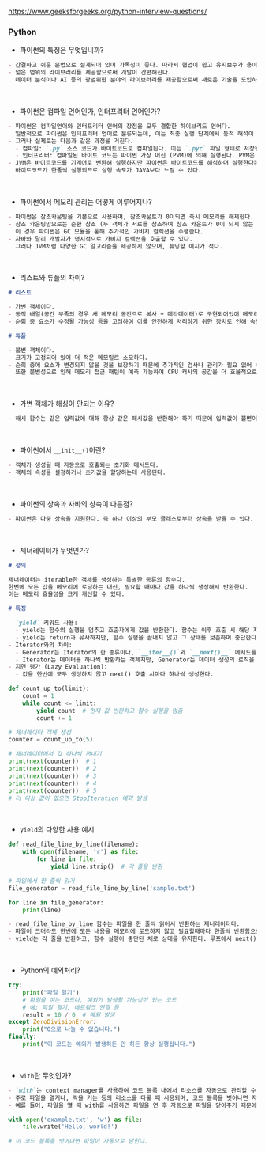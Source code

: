 https://www.geeksforgeeks.org/python-interview-questions/

### Python

- 파이썬의 특징은 무엇입니까?

```markdown
- 간결하고 쉬운 문법으로 설계되어 있어 가독성이 좋다. 따라서 협업이 쉽고 유지보수가 용이하다.
- 넓은 범위의 라이브러리를 제공함으로써 개발이 간편해진다.
  데이터 분석이나 AI 등의 광범위한 분야의 라이브러리를 제공함으로써 새로운 기술을 도입하는것이 쉬워지고, 다양한 도메인에서 사용할 수 있다.
```

<br>

- 파이썬은 컴파일 언어인가, 인터프리터 언어인가?

```markdown
- 파이썬은 컴파일언어와 인터프리터 언어의 장점을 모두 결합한 하이브리드 언어다.
  일반적으로 파이썬은 인터프리터 언어로 분류되는데, 이는 최종 실행 단계에서 동적 해석이 이루어지기 때문이다.
- 그러나 실제로는 다음과 같은 과정을 거친다.
  - 컴파일: `.py` 소스 코드가 바이트코드로 컴파일된다. 이는 `.pyc` 파일 형태로 저장될 수 있으며, 이 단계에서 문법 오류가 발생하면 프로그램이 중단된다.
  - 인터프리터: 컴파일된 바이트 코드는 파이썬 가상 머신 (PVM)에 의해 실행된다. PVM은 인터프리터로 작동하며, 바이트코드를 한줄씩 읽고 실행한다. 이 과정에서 런타임 에러가 발생하면 프로그램이 중단된다.
- JVM은 바이트코드를 기계어로 변환해 실행하지만 파이썬은 바이트코드를 해석하며 실행한다는 특성을 가지고 있다.
  바이트코드가 한줄씩 실행되므로 실행 속도가 JAVA보다 느릴 수 있다.
```

<br>

- 파이썬에서 메모리 관리는 어떻게 이루어지나?

```markdown
- 파이썬은 참조카운팅을 기본으로 사용하며, 참조카운트가 0이되면 즉시 메모리를 해제한다.
- 참조 카운팅만으로는 순환 참조 (두 객체가 서로를 참조하여 참조 카운트가 0이 되지 않는 경우)를 처리할 수 없다.
  이 경우 파이썬은 GC 모듈을 통해 추가적인 가비지 컬렉션을 수행한다.
- 자바와 달리 개발자가 명시적으로 가비지 컬렉션을 호출할 수 있다.
  그러나 JVM처럼 다양한 GC 알고리즘을 제공하지 않으며, 튜닝할 여지가 적다.
```

<br>

- 리스트와 튜플의 차이?

```markdown
# 리스트

- 가변 객체이다.
- 동적 배열(공간 부족의 경우 새 메모리 공간으로 복사 + 메타데이터)로 구현되어있어 메모리를 더 많이 소모한다.
- 순회 중 요소가 수정될 가능성 등을 고려하여 이를 안전하게 처리하기 위한 장치로 인해 속도가 느리다.

# 튜플

- 불변 객체이다.
- 크기가 고정되어 있어 더 적은 메모릴르 소모하다.
- 순회 중에 요소가 변경되지 않을 것을 보장하기 때문에 추가적인 검사나 관리가 필요 없어 속도가 더 빠르다.
  또한 불변성으로 인해 메모리 접근 패턴이 예측 가능하여 CPU 캐시의 공간을 더 효율적으로 사용할 수 있다.
```

<br>

- 가변 객체가 해싱이 안되는 이유?

```markdown
- 해시 함수는 같은 입력값에 대해 항상 같은 해시값을 반환해야 하기 때문에 입력값이 불변이어야만 신뢰할 수 있다.
```

<br>

- 파이썬에서 `__init__()`이란?

```markdown
- 객체가 생성될 때 자동으로 호출되는 초기화 메서드다.
- 객체의 속성을 설정하거나 초기값을 할당하는데 사용된다.
```

<br>

- 파이썬의 상속과 자바의 상속이 다른점?

```markdown
- 파이썬은 다중 상속을 지원한다. 즉 하나 이상의 부모 클래스로부터 상속을 받을 수 있다.
```

<br>

- 제너레이터가 무엇인가?

```markdown
# 정의

제너레이터는 iterable한 객체를 생성하는 특별한 종류의 함수다.
한번에 모든 값을 메모리에 로딩하는 대신, 필요할 때마다 값을 하나씩 생성해서 반환한다.
이는 메모리 효율성을 크게 개선할 수 있다.

# 특징

- `yield` 키워드 사용:
  - yield는 함수의 실행을 멈추고 호출자에게 값을 반환한다. 함수는 이후 호출 시 해당 지점을 기억하고 다시 실행한다.
  - yield는 return과 유사하지만, 함수 실행을 끝내지 않고 그 상태를 보존하며 중단한다.
- Iterator와의 차이:
  - Generator는 Iterator의 한 종류이나, `__iter__()`와 `__next()__` 메서드를 직접 구현할 필요 없이 yield를 사용하면 자동으로 이터레이터를 생성한다.
  - Iterator는 데이터를 하나씩 반환하는 객체지만, Generator는 데이터 생성의 로직을 담당하는 함수다.
- 지연 평가 (Lazy Evaluation):
  - 값을 한번에 모두 생성하지 않고 next() 호출 시마다 하나씩 생성한다.
```

```python
def count_up_to(limit):
    count = 1
    while count <= limit:
        yield count  # 현재 값 반환하고 함수 실행을 멈춤
        count += 1

# 제너레이터 객체 생성
counter = count_up_to(5)

# 제너레이터에서 값 하나씩 꺼내기
print(next(counter))  # 1
print(next(counter))  # 2
print(next(counter))  # 3
print(next(counter))  # 4
print(next(counter))  # 5
# 더 이상 값이 없으면 StopIteration 예외 발생
```

<br>

- `yield`의 다양한 사용 예시

```python
def read_file_line_by_line(filename):
    with open(filename, 'r') as file:
        for line in file:
            yield line.strip()  # 각 줄을 반환

# 파일에서 한 줄씩 읽기
file_generator = read_file_line_by_line('sample.txt')

for line in file_generator:
    print(line)
```

```markdown
- read_file_line_by_line 함수는 파일을 한 줄씩 읽어서 반환하는 제너레이터다.
- 파일이 크더라도 한번에 모든 내용을 메모리에 로드하지 않고 필요할때마다 한줄씩 반환함으로써 메모리를 효율적으로 사용한다.
- yield는 각 줄을 반환하고, 함수 실행이 중단된 채로 상태를 유지한다. 루프에서 next() 호출 시 그 상태에서 다시 실행된다.
```

<br>

- Python의 예외처리?

```python
try:
    print("파일 열기")
    # 파일을 여는 코드나, 예외가 발생할 가능성이 있는 코드
    # 예: 파일 열기, 네트워크 연결 등
    result = 10 / 0  # 예외 발생
except ZeroDivisionError:
    print("0으로 나눌 수 없습니다.")
finally:
    print("이 코드는 예외가 발생하든 안 하든 항상 실행됩니다.")
```

<br>

- `with`란 무엇인가?

```markdown
- `with`는 context manager를 사용하여 코드 블록 내에서 리소스를 자동으로 관리할 수 있게 해주는 구문이다.
- 주로 파일을 열거나, 락을 거는 등의 리소스를 다룰 때 사용되며, 코드 블록을 벗어나면 자동으로 해당 리소스를 정리한다.
- 예를 들어, 파일을 열 때 with를 사용하면 파일을 연 후 자동으로 파일을 닫아주기 때문에, 파일을 닫는 코드를 따로 작성할 필요가 없다.
```

```python
with open('example.txt', 'w') as file:
    file.write('Hello, world!')

# 이 코드 블록을 벗어나면 파일이 자동으로 닫힌다.
```
